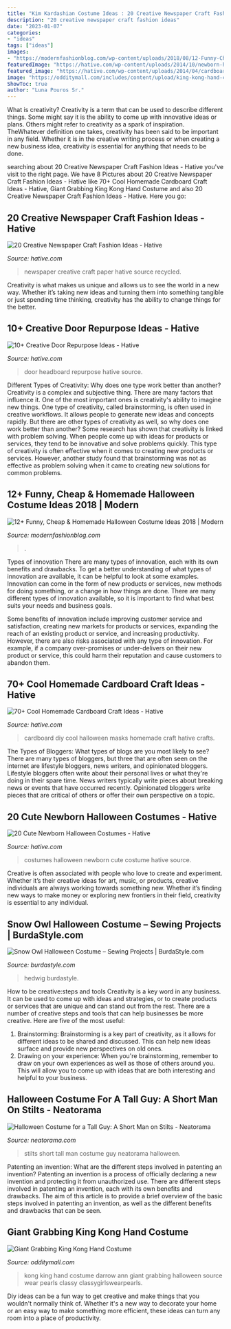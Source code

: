 ```yaml
---
title: "Kim Kardashian Costume Ideas : 20 Creative Newspaper Craft Fashion Ideas"
description: "20 creative newspaper craft fashion ideas"
date: "2023-01-07"
categories:
- "ideas"
tags: ["ideas"]
images:
- "https://modernfashionblog.com/wp-content/uploads/2018/08/12-Funny-Cheap-Homemade-Halloween-Costume-Ideas-2018-13.jpg"
featuredImage: "https://hative.com/wp-content/uploads/2014/10/newborn-halloween-costumes/6-newborn-halloween-costume-ideas.jpg"
featured_image: "https://hative.com/wp-content/uploads/2014/04/cardboard-crafts/11-diy-halloween-masks.jpg"
image: "https://odditymall.com/includes/content/upload/king-kong-hand-costume-8513.jpg"
ShowToc: true
author: "Luna Pouros Sr."
---
```



What is creativity?
Creativity is a term that can be used to describe different things. Some might say it is the ability to come up with innovative ideas or plans. Others might refer to creativity as a spark of inspiration. TheWhatever definition one takes, creativity has been said to be important in any field. Whether it is in the creative writing process or when creating a new business idea, creativity is essential for anything that needs to be done.

	

		
searching about 20 Creative Newspaper Craft Fashion Ideas - Hative you've visit to the right page. We have 8 Pictures about 20 Creative Newspaper Craft Fashion Ideas - Hative like 70+ Cool Homemade Cardboard Craft Ideas - Hative, Giant Grabbing King Kong Hand Costume and also 20 Creative Newspaper Craft Fashion Ideas - Hative. Here you go:
		
    
## 20 Creative Newspaper Craft Fashion Ideas - Hative

<img loading=lazy src="https://hative.com/wp-content/uploads/2014/10/newspaper-craft-fashion-ideas/14-creative-newspaper-craft-fashion-ideas.jpg" onerror="this.onerror=null;this.src='https://tse1.mm.bing.net/th?id=OIP.LGUML7UIRXT0iilHjTsgxQHaLH&amp;pid=15.1';" alt="20 Creative Newspaper Craft Fashion Ideas - Hative">

_Source: hative.com_

>newspaper creative craft paper hative source recycled. 

	

Creativity is what makes us unique and allows us to see the world in a new way. Whether it’s taking new ideas and turning them into something tangible or just spending time thinking, creativity has the ability to change things for the better.

    
## 10+ Creative Door Repurpose Ideas - Hative

<img loading=lazy src="https://hative.com/wp-content/uploads/2014/09/door-repurpose-ideas/2-vintage-headboard.jpg" onerror="this.onerror=null;this.src='https://tse2.mm.bing.net/th?id=OIP.h5YYLsm4N6vpA2SobDuAwQHaJ4&amp;pid=15.1';" alt="10+ Creative Door Repurpose Ideas - Hative">

_Source: hative.com_

>door headboard repurpose hative source. 

	

Different Types of Creativity: Why does one type work better than another?
Creativity is a complex and subjective thing. There are many factors that influence it. One of the most important ones is creativity's ability to imagine new things. One type of creativity, called brainstorming, is often used in creative workflows. It allows people to generate new ideas and concepts rapidly. But there are other types of creativity as well, so why does one work better than another?
Some research has shown that creativity is linked with problem solving. When people come up with ideas for products or services, they tend to be innovative and solve problems quickly. This type of creativity is often effective when it comes to creating new products or services. However, another study found that brainstorming was not as effective as problem solving when it came to creating new solutions for common problems.

    
## 12+ Funny, Cheap &amp; Homemade Halloween Costume Ideas 2018 | Modern

<img loading=lazy src="https://modernfashionblog.com/wp-content/uploads/2018/08/12-Funny-Cheap-Homemade-Halloween-Costume-Ideas-2018-13.jpg" onerror="this.onerror=null;this.src='https://tse1.mm.bing.net/th?id=OIP.Sc0gCTtOHyvynAWbmrUgIQHaML&amp;pid=15.1';" alt="12+ Funny, Cheap &amp; Homemade Halloween Costume Ideas 2018 | Modern">

_Source: modernfashionblog.com_

>. 

	

Types of innovation
There are many types of innovation, each with its own benefits and drawbacks. To get a better understanding of what types of innovation are available, it can be helpful to look at some examples. 
Innovation can come in the form of new products or services, new methods for doing something, or a change in how things are done. There are many different types of innovation available, so it is important to find what best suits your needs and business goals. 

Some benefits of innovation include improving customer service and satisfaction, creating new markets for products or services, expanding the reach of an existing product or service, and increasing productivity. However, there are also risks associated with any type of innovation. For example, if a company over-promises or under-delivers on their new product or service, this could harm their reputation and cause customers to abandon them.

    
## 70+ Cool Homemade Cardboard Craft Ideas - Hative

<img loading=lazy src="https://hative.com/wp-content/uploads/2014/04/cardboard-crafts/11-diy-halloween-masks.jpg" onerror="this.onerror=null;this.src='https://tse1.mm.bing.net/th?id=OIP.uG6X6SdVYsc8DfMd8mFvywHaKO&amp;pid=15.1';" alt="70+ Cool Homemade Cardboard Craft Ideas - Hative">

_Source: hative.com_

>cardboard diy cool halloween masks homemade craft hative crafts. 

	

The Types of Bloggers: What types of blogs are you most likely to see?
There are many types of bloggers, but three that are often seen on the internet are lifestyle bloggers, news writers, and opinionated bloggers. Lifestyle bloggers often write about their personal lives or what they're doing in their spare time. News writers typically write pieces about breaking news or events that have occurred recently. Opinionated bloggers write pieces that are critical of others or offer their own perspective on a topic.

    
## 20 Cute Newborn Halloween Costumes - Hative

<img loading=lazy src="https://hative.com/wp-content/uploads/2014/10/newborn-halloween-costumes/6-newborn-halloween-costume-ideas.jpg" onerror="this.onerror=null;this.src='https://tse1.mm.bing.net/th?id=OIP._VvqnfuEI0Dr06Pg_QtiMgHaKK&amp;pid=15.1';" alt="20 Cute Newborn Halloween Costumes - Hative">

_Source: hative.com_

>costumes halloween newborn cute costume hative source. 

	

Creative is often associated with people who love to create and experiment. Whether it’s their creative ideas for art, music, or products, creative individuals are always working towards something new. Whether it’s finding new ways to make money or exploring new frontiers in their field, creativity is essential to any individual.

    
## Snow Owl Halloween Costume – Sewing Projects | BurdaStyle.com

<img loading=lazy src="https://burdastyle-assets.s3.amazonaws.com/project_images/assets/000/235/350/2011_costume_original.jpg?1320602427" onerror="this.onerror=null;this.src='https://tse3.mm.bing.net/th?id=OIP.PeB9UGfDZmySs5BDHRGCmwHaNL&amp;pid=15.1';" alt="Snow Owl Halloween Costume – Sewing Projects | BurdaStyle.com">

_Source: burdastyle.com_

>hedwig burdastyle. 

	

How to be creative:steps and tools
Creativity is a key word in any business. It can be used to come up with ideas and strategies, or to create products or services that are unique and can stand out from the rest.
There are a number of creative steps and tools that can help businesses be more creative. Here are five of the most useful: 
1. Brainstorming: Brainstorming is a key part of creativity, as it allows for different ideas to be shared and discussed. This can help new ideas surface and provide new perspectives on old ones. 
2. Drawing on your experience: When you're brainstorming, remember to draw on your own experiences as well as those of others around you. This will allow you to come up with ideas that are both interesting and helpful to your business. 

    
## Halloween Costume For A Tall Guy: A Short Man On Stilts - Neatorama

<img loading=lazy src="http://www.neatorama.com/wp-content/uploads/2012/04/stilts-500x669.jpg" onerror="this.onerror=null;this.src='https://tse3.mm.bing.net/th?id=OIP.mzihukK6GQelE-c2Luci3wHaJ6&amp;pid=15.1';" alt="Halloween Costume for a Tall Guy: A Short Man on Stilts - Neatorama">

_Source: neatorama.com_

>stilts short tall man costume guy neatorama halloween. 

	

Patenting an invention: What are the different steps involved in patenting an invention?
Patenting an invention is a process of officially declaring a new invention and protecting it from unauthorized use. There are different steps involved in patenting an invention, each with its own benefits and drawbacks. The aim of this article is to provide a brief overview of the basic steps involved in patenting an invention, as well as the different benefits and drawbacks that can be seen.

    
## Giant Grabbing King Kong Hand Costume

<img loading=lazy src="https://odditymall.com/includes/content/upload/king-kong-hand-costume-8513.jpg" onerror="this.onerror=null;this.src='https://tse1.mm.bing.net/th?id=OIP.UB-X79tx6jIAIbVxe12r_wHaLH&amp;pid=15.1';" alt="Giant Grabbing King Kong Hand Costume">

_Source: odditymall.com_

>kong king hand costume darrow ann giant grabbing halloween source wear pearls classy classygirlswearpearls. 

	

Diy ideas can be a fun way to get creative and make things that you wouldn't normally think of. Whether it's a new way to decorate your home or an easy way to make something more efficient, these ideas can turn any room into a place of productivity.

